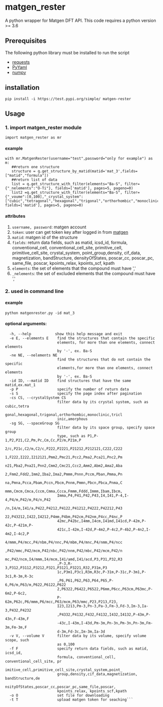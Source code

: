 # matgen_rester
A python wrapper for Matgen DFT API. This code requires a python version >= 3.6

## Prerequisites

The following python library must be installed to run the script

* [requests](https://requests.readthedocs.io/en/master/)
* [PyYaml](https://pypi.org/project/PyYAML/)
* [numpy](https://pypi.org/project/numpy/)

## installation
`pip install -i https://test.pypi.org/simple/ matgen-rester`

## Usage
### 1. import matgen_rester module
`import matgen_rester as mr`

#### example 
```
with mr.MatgenRester(username="test",password="only for example") as m:
   ##return one structure
   structure = q.get_structure_by_matid(matid='mat_3',fields=["matid","formula"])
   ##return list of data
   list = q.get_structure_with_filter(elements="Ba-S", filter={"_nelements":"O-Ti"}, fields=['matid'], pages=5, pageno=0)
   list2 =q.get_structure_with_filter(elements="Ba-S", filter={"_voume":[0,100],"_crystal_system":["cubic","tetragonal","hexagonal","trigonal","orthorhombic","monoclinic","triclinic","amorphous"]}, fields=['matid'], pages=5, pageno=0)
```

#### attributes
1. `username, password`: matgen account
2. `token`: user can get token key after logged in from [matgen](https://matgen.nscc-gz.cn)
3. `matid`: matgen id of the structure
4. `fields`: return data fields, such as matid, icsd_id, formula, conventional_cell, conventional_cell_site, primitive_cell, primitive_cell_site, crystal_system, point_group,density, cif_data, magnetization, bandStructure, densityOfStates, poscar_cc, poscar_pc, same_file, poscar, kpoints_relax, kpoints_scf, kpath
5. `elements`: the set of elements that the compound must have ','
6. `_nelements`: the set of excluded elements that the compound must have ','

### 2. used in command line

#### example
`python matgenrester.py -id mat_3`

#### optional arguments:
```
  -h, --help           show this help message and exit
  -e E, --elements E    find the structures that contain the specific
                        elements, for more than one elements, connect elements
                        by '-', ex. Ba-S
  -ne NE, --nelements NE
                        find the structures that do not contain the specific
                        elements,for more than one elements, connect elements
                        by '-', ex. Ba-S
  -id ID, --matid ID    find structures that have the same matid,ex.mat_1
  -p P                  specify the number of return data
  -s S                  specify the page index after pagination
  -cs CS, --crystalSystem CS
                        filter data by its crystal system, such as cubic,tetra
                        gonal,hexagonal,trigonal,orthorhombic,monoclinic,tricl
                        inic,amorphous
  -sg SG, --spaceGroup SG
                        filter data by its space group, specify space group
                        type, such as P1,P-1,P2,P21,C2,Pm,Pc,Cm,Cc,P2/m,P21m,P
                        2/c,P21c,C2/m,C2/c,P222,P2221,P21212,P212121,C222,C222
                        1,F222,I222,I212121,Pmm2,Pmc21,Pcc2,Pma2,Pca21,Pnc2,Pm
                        n21,Pba2,Pna21,Pnn2,Cmm2,Cmc21,Ccc2,Amm2,Abm2,Ama2,Aba
                        2,Fmm2,Fdd2,Imm2,Iba2,Ima2,Pmmm,Pnnn,Pccm,Pban,Pmma,Pn
                        na,Pmna,Pcca,Pbam,Pccn,Pbcm,Pnnm,Pmmn,Pbcn,Pbca,Pnma,C
                        mmm,Cmcm,Cmca,Cccm,Cmma,Ccca,Fmmm,Fddd,Immm,Ibam,Ibcm,
                        Imma,P4,P41,P42,P43,I4,I41,P-4,I-4,P4/m,P42/m,P4/n,P42
                        /n,I4/m,I41/a,P422,P4212,P4122,P41212,P4222,P42212,P43
                        22,P43212,I422,I4212,P4mm,P4bm,P42cm,P42nm,P4cc,P4nc,P
                        42mc,P42bc,I4mm,I4cm,I41md,I41cd,P-42m,P-42c,P-421m,P-
                        421c,I-42m,I-42d,P-4m2,P-4c2,P-4b2,P-4n2,I-4m2,I-4c2,P
                        4/mmm,P4/mcc,P4/nbm,P4/nnc,P4/mbm,P4/mnc,P4/nmm,P4/ncc
                        ,P42/mmc,P42/mcm,P42/nbc,P42/nnm,P42/mbc,P42/mcm,P42/n
                        mc,P42/ncm,I4/mmm,I4/mcm,I41/amd,I41/acd,P3,P31,P32,R3
                        ,P-3,R-3,P312,P3112,P3212,P321,P3121,P3221,R32,P31m,P3
                        1c,P3m1,P3c1,R3m,R3c,P-31m,P-31c,P-3m1,P-3c1,R-3m,R-3c
                        ,P6,P61,P62,P63,P64,P65,P-6,P6/m,P63/m,P622,P6122,P622
                        2,P6322,P6422,P6522,P6mm,P6cc,P63cm,P63mc,P-6m2,P-6c2,
                        P-62m,P62c,P6/mmm,P6/mcc,P63/mcm,P63/mmc,P23,P213,F23,
                        I23,I213,Pm-3,Pn-3,Pa-3,Fm-3,Fd-3,Im-3,Ia-3,P432,P4232
                        ,P4332,P4132,F432,F4132,I432,I4132,P-43m,P-43n,F-43m,F
                        -43c,I-43m,I-43d,Pm-3m,Pn-3n,Pm-3n,Pn-3m,Fm-3m,Fm-3m,F
                        d-3m,Fd-3c,Im-3m,Ia-3d
  -v V, --volume V      filter data by its volume, specify volume scope, such
                        as 0,100
  -f F                  specify return data fields, such as matid, icsd_id,
                        formula, conventional_cell, conventional_cell_site, pr
                        imitive_cell,primitive_cell_site,crystal_system,point_
                        group,density,cif_data,magnetization, bandStructure,de
                        nsityOfStates,poscar_cc,poscar_pc,same_file,poscar,
                        kpoints_relax, kpoints_scf,kpath
  -o O                  set file for downloading
  -t T                  upload matgen token for seaching```